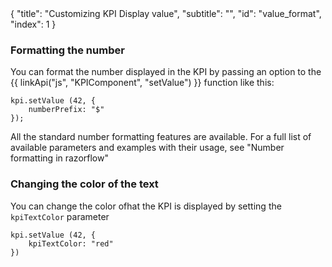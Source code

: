 <meta>
{
	"title": "Customizing KPI Display value",
	"subtitle": "",
	"id": "value_format",
	"index": 1
}
</meta>

### Formatting the number

You can format the number displayed in the KPI by passing an option to  the {{ linkApi("js", "KPIComponent", "setValue") }} function like this:

~~~
kpi.setValue (42, {
	numberPrefix: "$"
});
~~~

All the standard number formatting features are available. For a full list of available parameters and examples with their usage, see "Number formatting in razorflow"

### Changing the color of the text

You can change the color ofhat the KPI is displayed by setting the `kpiTextColor` parameter

~~~
kpi.setValue (42, {
	kpiTextColor: "red"
})
~~~